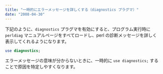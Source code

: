 ```yaml
---
title: "一時的にエラーメッセージを詳しくする（diagnostics プラグマ）"
date: "2008-04-30"
---
```


下記のように、`diagnostics` プラグマを有効にすると、プログラム実行時に `perldiag` マニュアルページをすべてロードし、perl の診断メッセージを詳しく表示してくれるようになります。

~~~ perl
use diagnostics;
~~~

エラーメッセージの意味が分からないときに、一時的に `use diagnostics;` することで原因を特定しやすくなります。

